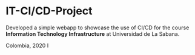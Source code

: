 # IT-CI/CD-Project

Developed a simple webapp to showcase the use of CI/CD for the course __Information Technology Infrastructure__ at Universidad de La Sabana.

Colombia, 2020 I
